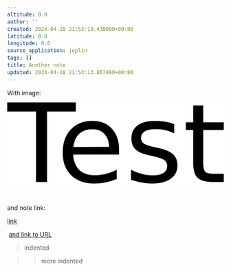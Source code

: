 ```yaml
---
altitude: 0.0
author: ''
created: 2024-04-28 21:53:13.438000+00:00
latitude: 0.0
longitude: 0.0
source_application: joplin
tags: []
title: Another note
updated: 2024-04-28 21:53:13.867000+00:00
---
```


With image:  

![ihl6ec5fb4529ca4343e88a6961db5c2aa7af.png](f02b62f4a51a47138c053ecdbe68ecf6.png)  

   

and note link:   

[link](Sample%20note%20with%20completed%20reminder.md)   

  

 [and link to URL](https://www.kicker.de/ "https://www.kicker.de/")   

> indented  

> > more indented
